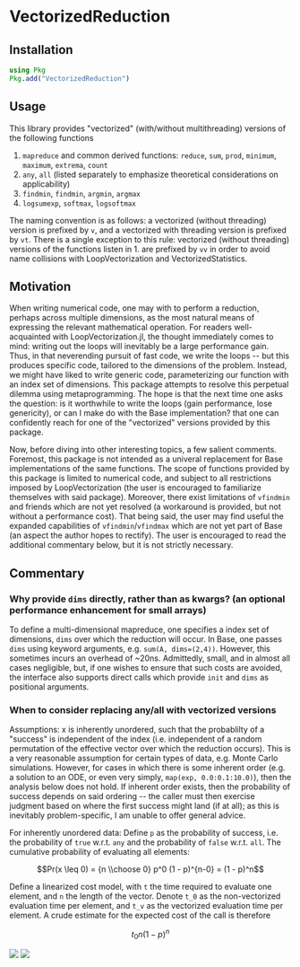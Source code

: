 # VectorizedReduction

## Installation

```julia
using Pkg
Pkg.add("VectorizedReduction")
```

## Usage

This library provides "vectorized" (with/without multithreading) versions of the following functions
1. `mapreduce` and common derived functions: `reduce`, `sum`, `prod`, `minimum`, `maximum`, `extrema`, `count`
2. `any`, `all` (listed separately to emphasize theoretical considerations on applicability)
3. `findmin`, `findmin`, `argmin`, `argmax`
4. `logsumexp`, `softmax`, `logsoftmax`

The naming convention is as follows: a vectorized (without threading) version is prefixed by `v`, and a vectorized with threading version is prefixed by `vt`.
There is a single exception to this rule: vectorized (without threading) versions of the functions listen in 1. are prefixed by `vv` in order to avoid name collisions with LoopVectorization and VectorizedStatistics.

## Motivation

When writing numerical code, one may with to perform a reduction, perhaps across multiple dimensions, as the most natural means of expressing the relevant mathematical operation.
For readers well-acquainted with LoopVectorization.jl, the thought immediately comes to mind: writing out the loops will inevitably be a large performance gain. Thus, in that neverending pursuit of fast code, we write the loops -- but this produces specific code, tailored to the dimensions of the problem.
Instead, we might have liked to write generic code, parameterizing our function with an index set of dimensions. This package attempts to resolve this perpetual dilemma using metaprogramming. The hope is that the next time one asks the question: is it worthwhile to write the loops (gain performance, lose genericity), or can I make do with the Base implementation? that one can confidently reach for one of the "vectorized" versions provided by this package.

Now, before diving into other interesting topics, a few salient comments. Foremost, this package is not intended as a univeral replacement for Base implementations of the same functions. The scope of functions provided by this package is limited to numerical code, and subject to all restrictions imposed by LoopVectorization (the user is encouraged to familiarize themselves with said package).
Moreover, there exist limitations of `vfindmin` and friends which are not yet resolved (a workaround is provided, but not without a performance cost). That being said, the user may find useful the expanded capabilities of `vfindmin`/`vfindmax` which are not yet part of Base (an aspect the author hopes to rectify). The user is encouraged to read the additional commentary below, but it is not strictly necessary.

## Commentary
### Why provide `dims` directly, rather than as kwargs? (an optional performance enhancement for small arrays)
To define a multi-dimensional mapreduce, one specifies a index set of dimensions, `dims` over which the reduction will occur. In Base, one passes `dims` using keyword arguments, e.g. `sum(A, dims=(2,4))`. However, this sometimes incurs an overhead of ~20ns. Admittedly, small, and in almost all cases negligible, but, if one wishes to ensure that such costs are avoided, the interface also supports direct calls which provide `init` and `dims` as positional arguments.

### When to consider replacing any/all with vectorized versions
Assumptions: x is inherently unordered, such that the probablilty of a "success" is independent of the index (i.e. independent of a random permutation of the effective vector over which the reduction occurs).
This is a very reasonable assumption for certain types of data, e.g. Monte Carlo simulations. However, for cases in which there is some inherent order (e.g. a solution to an ODE, or even very simply, `map(exp, 0.0:0.1:10.0)`), then the analysis below does not hold. If inherent order exists, then the probability of success depends on said ordering -- the caller must then exercise judgment based on where the first success might land (if at all); as this is inevitably problem-specific, I am unable to offer general advice.

For inherently unordered data:
Define `p` as the probability of success, i.e. the probability of `true` w.r.t. `any` and the probability of `false` w.r.t. `all`.
The cumulative probability of evaluating all elements:
```math
Pr(x \leq 0) = {n \\choose 0} p^0 (1 - p)^{n-0} = (1 - p)^n
```
Define a linearized cost model, with `t` the time required to evaluate one element, and `n` the length of the vector. Denote `t_0` as the non-vectorized evaluation time per element, and `t_v` as the vectorized evaluation time per element. A crude estimate for the expected cost of the call is therefore
```math
t_{0} n (1 - p)^n
```
<img src="https://render.githubusercontent.com/render/math?math={t_{0} n (1 - p)^{n}}#gh-light-mode-only">
<img src="https://render.githubusercontent.com/render/math?math={\color{white}t_{0} n (1 - p)^{n}}#gh-dark-mode-only">
